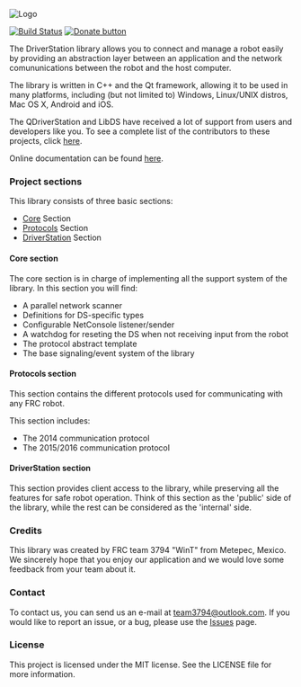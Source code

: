 ![Logo](etc/logo.png)

[![Build Status](https://img.shields.io/travis/FRC-Utilities/LibDS.svg?style=flat-square)](https://travis-ci.org/FRC-Utilities/LibDS)
[![Donate button](https://img.shields.io/badge/bitcoin-donate-brightgreen.svg?style=flat-square)](https://blockchain.info/address/1K85yLxjuqUmhkjP839R7C23XFhSxrefMx "Donate once-off to this project using BitCoin")

The DriverStation library allows you to connect and manage a robot easily by providing an abstraction layer between an application and the network comununications between the robot and the host computer.

The library is written in C++ and the Qt framework, allowing it to be used in many platforms, including (but not limited to) Windows, Linux/UNIX distros, Mac OS X, Android and iOS.

The QDriverStation and LibDS have received a lot of support from users and developers like you. To see a complete list of the contributors to these projects, click [here](https://github.com/FRC-Utilities/QDriverStation/blob/master/CONTRIBUTORS.md).

Online documentation can be found [here](http://frc-utilities.github.io/documentation/libds/).

### Project sections

This library consists of three basic sections:

- [Core](#core-section) Section
- [Protocols](#protocols-section) Section
- [DriverStation](#driverstation-section) Section

#### Core section

The core section is in charge of implementing all the support system of the library. In this section you will find:

- A parallel network scanner
- Definitions for DS-specific types
- Configurable NetConsole listener/sender
- A watchdog for reseting the DS when not receiving input from the robot
- The protocol abstract template
- The base signaling/event system of the library

#### Protocols section

This section contains the different protocols used for communicating with any FRC robot.

This section includes:

- The 2014 communication protocol
- The 2015/2016 communication protocol

#### DriverStation section

This section provides client access to the library, while preserving all the features for safe robot operation. Think of this section as the 'public' side of the library, while the rest can be considered as the 'internal' side.

### Credits

This library was created by FRC team 3794 "WinT" from Metepec, Mexico. We sincerely hope that you enjoy our application and we would love some feedback from your team about it.

### Contact

To contact us, you can send us an e-mail at [team3794@outlook.com](mailto:team3794@outlook). If you would like to report an issue, or a bug, please use the [Issues](https://github.com/wint-3794/qdriverstation/issues) page.

### License

This project is licensed under the MIT license. See the LICENSE file for more information.
